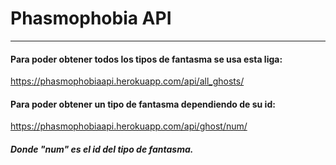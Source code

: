 # Phasmophobia API
--------------
#### Para poder obtener todos los tipos de fantasma se usa esta liga:
https://phasmophobiaapi.herokuapp.com/api/all_ghosts/
#### Para poder obtener un tipo de fantasma dependiendo de su id:
https://phasmophobiaapi.herokuapp.com/api/ghost/num/
##### Donde "num" es el id del tipo de fantasma.